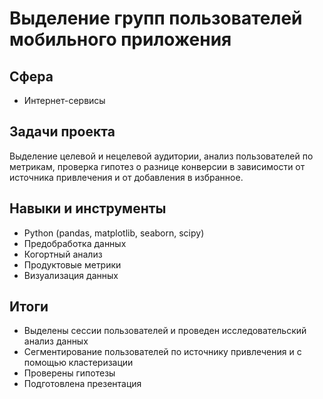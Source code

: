 # Выделение групп пользователей мобильного приложения

## Сфера

- Интернет-сервисы

## Задачи проекта

Выделение целевой и нецелевой аудитории, анализ пользователей по метрикам, проверка гипотез о разнице конверсии в зависимости от источника привлечения и от добавления в избранное.

## Навыки и инструменты

- Python (pandas, matplotlib, seaborn, scipy)
- Предобработка данных
- Когортный анализ
- Продуктовые метрики
- Визуализация данных

## Итоги

- Выделены сессии пользователей и проведен исследовательский анализ данных
- Сегментирование пользователей по источнику привлечения и с помощью кластеризации
- Проверены гипотезы
- Подготовлена презентация
